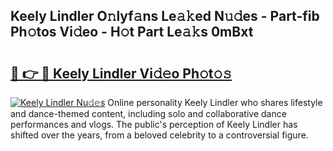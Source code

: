 ## Keely Lindler O𝚗lyf𝚊ns Le𝚊𝚔ed N𝚞𝚍es - Part-fib Ph𝚘tos Vi𝚍eo - H𝚘t Part Le𝚊𝚔s 0mBxt

# <h2><a href="http://hf7en61.feru.top/?c=Keely+Lindler">🔗 👉 🔴 Keely Lindler Vi𝚍𝚎o Ph𝚘t𝚘𝚜</a></h2>

[![Keely Lindler Nu𝚍𝚎s](https://i.imgur.com/0TWrTi3.gif)](http://hf7en61.feru.top/?c=Keely+Lindler)
Online personality Keely Lindler who shares lifestyle and dance-themed content, including solo and collaborative dance performances and vlogs. The public's perception of Keely Lindler has shifted over the years, from a beloved celebrity to a controversial figure. 
